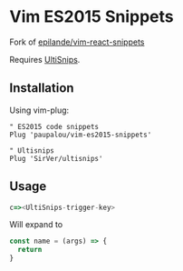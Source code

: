 # Vim ES2015 Snippets

Fork of [epilande/vim-react-snippets](https://github.com/epilande/vim-react-snippets)

Requires [UltiSnips](https://github.com/SirVer/ultisnips).

## Installation

Using vim-plug:

```vim
" ES2015 code snippets
Plug 'paupalou/vim-es2015-snippets'

" Ultisnips
Plug 'SirVer/ultisnips'
```

## Usage
```javascript
c=><UltiSnips-trigger-key>
```

Will expand to

```javascript
const name = (args) => {
  return
}
```
